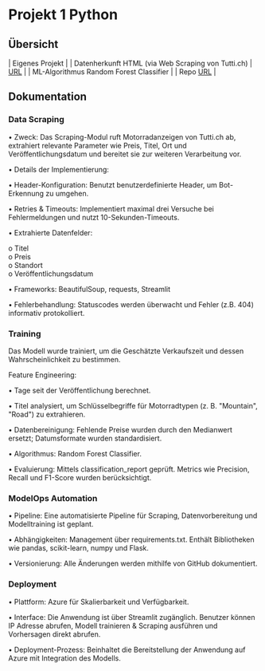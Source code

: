 # Projekt 1 Python

## Übersicht


| Eigenes Projekt |
| Datenherkunft HTML (via Web Scraping von Tutti.ch) | [URL](https://www.tutti.ch/de/q/motorraeder/Ak8CrbW90b3JjeWNsZXOUwMDAwA?sorting=newest&page=2) |
| ML-Algorithmus Random Forest Classifier |
| Repo [URL](https://github.com/gsparty/projekt1-bike-scraper) |

## Dokumentation

### Data Scraping

•  Zweck: Das Scraping-Modul ruft Motorradanzeigen von Tutti.ch ab, extrahiert relevante Parameter wie Preis, Titel, Ort und Veröffentlichungsdatum und bereitet sie zur weiteren Verarbeitung vor.


•  Details der Implementierung:


•	Header-Konfiguration: Benutzt benutzerdefinierte Header, um Bot-Erkennung zu umgehen.


•	Retries & Timeouts: Implementiert maximal drei Versuche bei Fehlermeldungen und nutzt 10-Sekunden-Timeouts.


•	Extrahierte Datenfelder:


o	Titel  
o	Preis  
o	Standort  
o	Veröffentlichungsdatum


•  Frameworks: BeautifulSoup, requests, Streamlit


•  Fehlerbehandlung: Statuscodes werden überwacht und Fehler (z.B. 404) informativ protokolliert.


### Training

Das Modell wurde trainiert, um die Geschätzte Verkaufszeit und dessen Wahrscheinlichkeit zu bestimmen.


Feature Engineering:


•	Tage seit der Veröffentlichung berechnet.

•	Titel analysiert, um Schlüsselbegriffe für Motorradtypen (z. B. "Mountain", "Road") zu extrahieren.

•  Datenbereinigung: Fehlende Preise wurden durch den Medianwert ersetzt; Datumsformate wurden standardisiert.

•  Algorithmus: Random Forest Classifier.

•  Evaluierung: Mittels classification_report geprüft. Metrics wie Precision, Recall und F1-Score wurden berücksichtigt.


### ModelOps Automation

•  Pipeline: Eine automatisierte Pipeline für Scraping, Datenvorbereitung und Modelltraining ist geplant.

•  Abhängigkeiten: Management über requirements.txt. Enthält Bibliotheken wie pandas, scikit-learn, numpy und Flask.

•  Versionierung: Alle Änderungen werden mithilfe von GitHub dokumentiert.

### Deployment

•  Plattform: Azure für Skalierbarkeit und Verfügbarkeit.

•  Interface: Die Anwendung ist über Streamlit zugänglich. Benutzer können IP Adresse abrufen, Modell trainieren & Scraping ausführen und Vorhersagen direkt abrufen.

•  Deployment-Prozess: Beinhaltet die Bereitstellung der Anwendung auf Azure mit Integration des Modells.



